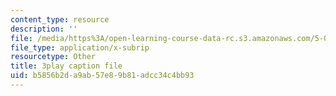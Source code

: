 ```yaml
---
content_type: resource
description: ''
file: /media/https%3A/open-learning-course-data-rc.s3.amazonaws.com/5-07sc-biological-chemistry-i-fall-2013/b5856b2da9ab57e89b81adcc34c4bb93_taCtV7gVKdI.vtt
file_type: application/x-subrip
resourcetype: Other
title: 3play caption file
uid: b5856b2d-a9ab-57e8-9b81-adcc34c4bb93
---
```

